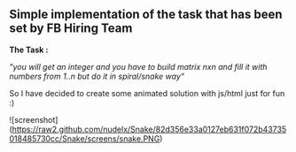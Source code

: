 ## Simple implementation of the task that has been set by  FB Hiring Team


__The Task :__

_"you will get an integer and you have to build matrix nxn and fill it with numbers from 1..n 
 but do it in spiral/snake way"_

So I have decided to create some animated solution with js/html just for fun :) 

![screenshot] (https://raw2.github.com/nudelx/Snake/82d356e33a0127eb631f072b43735018485730cc/Snake/screens/snake.PNG)
